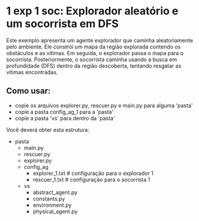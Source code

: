 # 1 exp 1 soc: Explorador aleatório e um socorrista em DFS
Este exemplo apresenta um agente explorador que caminha aleatoriamente pelo ambiente. Ele constrói um mapa da região explorada contendo os obstáculos e as vítimas. Em seguida, o explorador passa o mapa para o socorrista. Posteriormente, o socorrista caminha usando a busca em profundidade (DFS) dentro da região descoberta, tentando resgatar as vítimas encontradas.

## Como usar:
- copie os arquivos explorer.py, rescuer.py e main.py para alguma 'pasta'
- copie a pasta config_ag_1 para a 'pasta'
- copie a pasta 'vs' para dentro da 'pasta'

Você deverá obter esta estrutura:
- pasta
  - main.py
  - rescuer.py
  - explorer.py
  - config_ag
    - explorer_1.txt    # configuração para o explorador 1
    - rescuer_1.txt     # configuração para o socorrista 1
  - vs
    - abstract_agent.py
    - constants.py
    - environment.py
    - physical_agent.py
